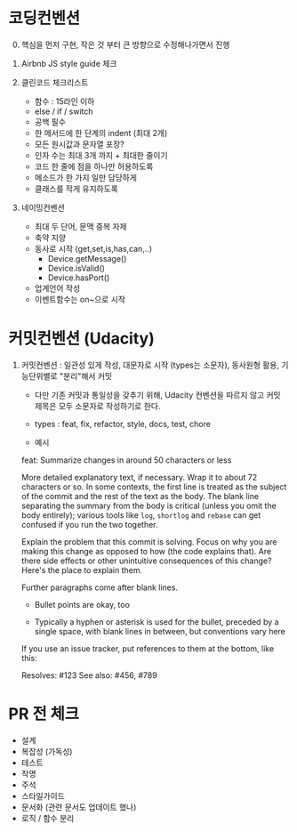 # 코딩컨벤션

0. 핵심을 먼저 구현, 작은 것 부터 큰 방향으로 수정해나가면서 진행

1. Airbnb JS style guide 체크

2. 클린코드 체크리스트

   + 함수 : 15라인 이하
   + else / if / switch
   - 공백 필수
   - 한 메서드에 한 단계의 indent (최대 2개)
   - 모든 원시값과 문자열 포장?
   - 인자 수는 최대 3개 까지 + 최대한 줄이기
   - 코드 한 줄에 점을 하나만 허용하도록
   - 메소드가 한 가지 일만 담당하게
   - 클래스를 작게 유지하도록

3. 네이밍컨벤션

   - 최대 두 단어, 문맥 중복 자제
   - 축약 지양
   - 동사로 시작 (get,set,is,has,can,..)
     - Device.getMessage()
     - Device.isValid()
     - Device.hasPort()
   - 업계언어 작성
   - 이벤트함수는 on~으로 시작

# 커밋컨벤션 (Udacity)

1. 커밋컨벤션 : 일관성 있게 작성, 대문자로 시작 (types는 소문자), 동사원형 활용, 기능단위별로 "분리"해서 커밋
   * 다만 기존 커밋과 통일성을 갖추기 위해, Udacity 컨벤션을 따르지 않고 커밋 제목은 모두 소문자로 작성하기로 한다.

   - types : feat, fix, refactor, style, docs, test, chore

   - 예시

   feat: Summarize changes in around 50 characters or less

   More detailed explanatory text, if necessary. Wrap it to about 72
   characters or so. In some contexts, the first line is treated as the
   subject of the commit and the rest of the text as the body. The
   blank line separating the summary from the body is critical (unless
   you omit the body entirely); various tools like `log`, `shortlog`
   and `rebase` can get confused if you run the two together.

   Explain the problem that this commit is solving. Focus on why you
   are making this change as opposed to how (the code explains that).
   Are there side effects or other unintuitive consequences of this
   change? Here's the place to explain them.

   Further paragraphs come after blank lines.

   - Bullet points are okay, too

   - Typically a hyphen or asterisk is used for the bullet, preceded
   by a single space, with blank lines in between, but conventions
   vary here

   If you use an issue tracker, put references to them at the bottom,
   like this:

   Resolves: #123
   See also: #456, #789    



# PR 전 체크

- 설계
- 복잡성 (가독성)
- 테스트
- 작명
- 주석
- 스타일가이드
- 문서화 (관련 문서도 업데이트 했나)
- 로직 / 함수 분리













